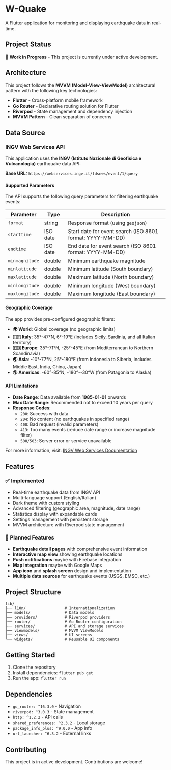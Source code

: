 # W-Quake

A Flutter application for monitoring and displaying earthquake data in real-time.

## Project Status

🚧 **Work in Progress** - This project is currently under active development.

## Architecture

This project follows the **MVVM (Model-View-ViewModel)** architectural pattern with the following key technologies:

- **Flutter** - Cross-platform mobile framework
- **Go Router** - Declarative routing solution for Flutter
- **Riverpod** - State management and dependency injection
- **MVVM Pattern** - Clean separation of concerns

## Data Source

### INGV Web Services API

This application uses the **INGV (Istituto Nazionale di Geofisica e Vulcanologia)** earthquake data API:

**Base URL:** `https://webservices.ingv.it/fdsnws/event/1/query`

#### Supported Parameters

The API supports the following query parameters for filtering earthquake events:

| Parameter | Type | Description |
|-----------|------|-------------|
| `format` | string | Response format (using `geojson`) |
| `starttime` | ISO date | Start date for event search (ISO 8601 format: YYYY-MM-DD) |
| `endtime` | ISO date | End date for event search (ISO 8601 format: YYYY-MM-DD) |
| `minmagnitude` | double | Minimum earthquake magnitude |
| `minlatitude` | double | Minimum latitude (South boundary) |
| `maxlatitude` | double | Maximum latitude (North boundary) |
| `minlongitude` | double | Minimum longitude (West boundary) |
| `maxlongitude` | double | Maximum longitude (East boundary) |

#### Geographic Coverage

The app provides pre-configured geographic filters:

- **🌍 World**: Global coverage (no geographic limits)
- **🇮🇹 Italy**: 35°-47°N, 6°-19°E (includes Sicily, Sardinia, and all Italian territory)
- **🇪🇺 Europe**: 35°-71°N, -25°-45°E (from Mediterranean to Northern Scandinavia)
- **🌏 Asia**: -10°-77°N, 25°-180°E (from Indonesia to Siberia, includes Middle East, India, China, Japan)
- **🌎 Americas**: -60°-85°N, -180°--30°W (from Patagonia to Alaska)

#### API Limitations

- **Date Range**: Data available from **1985-01-01** onwards
- **Max Date Range**: Recommended not to exceed 10 years per query
- **Response Codes**:
  - `200`: Success with data
  - `204`: No content (no earthquakes in specified range)
  - `400`: Bad request (invalid parameters)
  - `413`: Too many events (reduce date range or increase magnitude filter)
  - `500/503`: Server error or service unavailable

For more information, visit: [INGV Web Services Documentation](https://webservices.ingv.it/)

## Features

### ✅ Implemented

- Real-time earthquake data from INGV API
- Multi-language support (English/Italian)
- Dark theme with custom styling
- Advanced filtering (geographic area, magnitude, date range)
- Statistics display with expandable cards
- Settings management with persistent storage
- MVVM architecture with Riverpod state management

### 🚧 Planned Features

- **Earthquake detail pages** with comprehensive event information
- **Interactive map view** showing earthquake locations
- **Push notifications** maybe with Firebase integration
- **Map integration** maybe with Google Maps
- **App icon** and **splash screen** design and implementation
- **Multiple data sources** for earthquake events (USGS, EMSC, etc.)

## Project Structure

```text
lib/
├── l10n/                 # Internationalization
├── models/               # Data models
├── providers/            # Riverpod providers
├── router/               # Go Router configuration
├── services/             # API and storage services
├── viewmodels/           # MVVM ViewModels
├── views/                # UI screens
└── widgets/              # Reusable UI components
```

## Getting Started

1. Clone the repository
2. Install dependencies: `flutter pub get`
3. Run the app: `flutter run`

## Dependencies

- `go_router: ^16.3.0` - Navigation
- `riverpod: ^3.0.3` - State management
- `http: ^1.2.2` - API calls
- `shared_preferences: ^2.3.2` - Local storage
- `package_info_plus: ^9.0.0` - App info
- `url_launcher: ^6.3.2` - External links

## Contributing

This project is in active development. Contributions are welcome!
